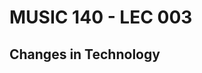 # MUSIC 140 - LEC 003
## Changes in Technology
<!--stackedit_data:
eyJoaXN0b3J5IjpbNjI5ODc5NzA3XX0=
-->